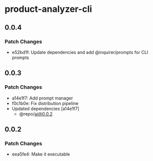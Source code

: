 # product-analyzer-cli

## 0.0.4

### Patch Changes

- e52bd1f: Update dependencies and add @inquirer/prompts for CLI prompts

## 0.0.3

### Patch Changes

- a14e1f7: Add prompt manager
- f0c1b0e: Fix distribution pipeline
- Updated dependencies [a14e1f7]
  - @repo/ai@0.0.2

## 0.0.2

### Patch Changes

- eea5fe4: Make it executable
